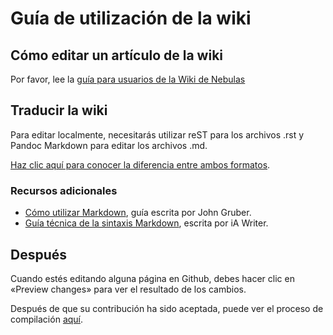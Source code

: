 # Guía de utilización de la wiki

## Cómo editar un artículo de la wiki
Por favor, lee la [guía para usuarios de la Wiki de Nebulas](https://medium.com/nebulasio/nebulas-wiki-user-guide-5418715c6988)

## Traducir la wiki
Para editar localmente, necesitarás utilizar reST para los archivos .rst y Pandoc Markdown para editar los archivos .md.

[Haz clic aquí para conocer la diferencia entre ambos formatos](http://www.unexpected-vortices.com/doc-notes/markdown-and-rest-compared.html).

### Recursos adicionales

* [Cómo utilizar Markdown](https://daringfireball.net/projects/markdown/syntax), guía escrita por John Gruber.
* [Guía técnica de la sintaxis Markdown](https://ia.net/writer/support/general/markdown-guide), escrita por iA Writer.

## Después
Cuando estés editando alguna página en Github, debes hacer clic en «Preview changes» para ver el resultado de los cambios. 

Después de que su contribución ha sido aceptada, puede ver el proceso de compilación [aquí](https://readthedocs.org/projects/nebdocs/builds/).
